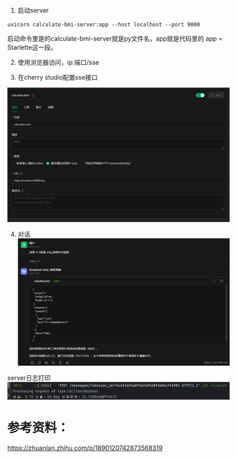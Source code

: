 

1. 启动server

```
uvicorn calculate-bmi-server:app --host localhost --port 9000
```

启动命令里是的calculate-bmi-server就是py文件名，app就是代码里的 app = Starlette这一段。


2. 使用浏览器访问，ip:端口/sse



3. 在cherry studio配置sse接口

![img.png](img.png)

4. 对话
![img_1.png](img_1.png)

server日志打印
![img_2.png](img_2.png)


# 参考资料：
https://zhuanlan.zhihu.com/p/1890120742873568319